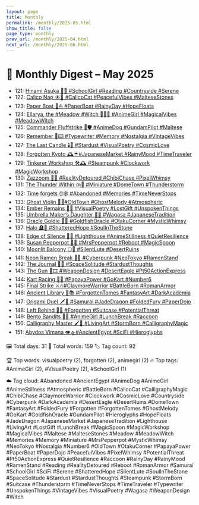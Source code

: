 ```yaml
---
layout: page
title: Monthly
permalink: /monthly/2025-05.html
show_title: false
page_type: monthly
prev_url: /monthly/2025-04.html
next_url: /monthly/2025-06.html
---
```


# 📅 Monthly Digest – May 2025

- 121: [Hinami Asuka 🌳📖 #SchoolGirl #Reading #Countryside #Serene](https://x.com/Trevorion/status/1917924822778028297)
- 122: [Calico Nap ☀️🐾 #CalicoCat  #PeacefulVibes #MalteseStones](https://x.com/Trevorion/status/1918391047996006481)
- 123: [Paper Boat 📰⛵️ #PaperBoat #RainyDay #HopeFloats](https://x.com/Trevorion/status/1918745188995915848)
- 124: [Ellarya, the #Meadow #Witch 🌄🧙‍♀️ #AnimeGirl #MagicalVibes #MeadowWitch](https://x.com/Trevorion/status/1919136739584545258)
- 125: [Commander Fluffstrike 🐾🛡️ #AnimeDog #GundamPilot #Maltese](https://x.com/Trevorion/status/1919441168699474178)
- 126: [Remember 📜⌨️ #Typewriter #Memory #Nostalgia #VintageVibes](https://x.com/Trevorion/status/1919839395097546897)
- 127: [The Last Candle 🕯️🌌 #Stardust #VisualPoetry #CosmicLove](https://x.com/Trevorion/status/1920228487253684398)
- 128: [Forgotten Kyoto 🕰️☔#JapaneseMarket #RainyMood #TimeTraveler](https://x.com/Trevorion/status/1920558226162016723)
- 129: [Tinkerer Workshop 🛠️🕰️ #Steampunk #Clockwork #MagicWorkshop](https://x.com/Trevorion/status/1920920705685753982)
- 130: [Zazzoom 🚀🍭 #RealityDetoured #ChibiChase #PixelWhimsy](https://x.com/Trevorion/status/1921296026188611814)
- 131: [The Thunder Within ⛈️🌃 #Miniature #DomeTown #Thunderstorm](https://x.com/Trevorion/status/1921645856953962634)
- 132: [Time forgets ⏰🕸️ #Abandoned #Memories #TimeNeverStops](https://x.com/Trevorion/status/1921983715904737486)
- 133: [Ghost Violin 👻🎻#OldTown #GhostMelody #Atmospheric](https://x.com/Trevorion/status/1922412452232253935)
- 134: [Ember Remains 🌿🖤 #VisualPoetry #LostGift #UnspokenThings](https://x.com/Trevorion/status/1922613369615311020)
- 135: [Umbrella Maker’s Daughter 🎨🌸 #Wagasa #JapaneseTradition](https://x.com/Trevorion/status/1923095181881962561)
- 136: [Oracle Goldie 🐠🔮 #GoldfishOracle #OtakuCorner #MysticWhimsy](https://x.com/Trevorion/status/1923460008911495293)
- 137: [Halo 🪦🔆 #ShatteredHope #SoulInTheStone](https://x.com/Trevorion/status/1923839326208577756)
- 138: [Edge of Silence 🌊💡 #Lighthouse #AnimeStillness #QuietResilience](https://x.com/Trevorion/status/1924011689294381264)
- 139: [Susan Pepperpot 🥄✨ #MrsPepperpot #Reboot #MagicSpoon](https://x.com/Trevorion/status/1924564481499082896)
- 140: [Moonlit Balcony 🌕🎼 #SilentLute #DesertRuins](https://x.com/Trevorion/status/1924871071246737872)
- 141: [Neon Ramen Break 🍜🌃 #Cyberpunk #NeoTokyo #RamenStand](https://x.com/Trevorion/status/1925221454095725041)
- 142: [The Journal 📓🌌 #SpaceSolitude #StardustThoughts](https://x.com/Trevorion/status/1925594197693784572)
- 143: [The Gun 🔫🎞️ #WeaponDesign #DesertEagle #Pt50ActionExpress](https://x.com/Trevorion/status/1925876122450862301)
- 144: [Kart Racing 🏁🍊 #PapayaPower #GoKart #Number6](https://x.com/Trevorion/status/1926336991605457054)
- 145: [Final Strike ⚔️🔥#ClaymoreWarrior #BattleBorn #RomanArmor](https://x.com/Trevorion/status/1926691772077326775)
- 146: [Ancient Library 📜📚 #ForgottenTomes #FantasyArt #DarkAcademia](https://x.com/Trevorion/status/1927034306867712153)
- 147: [Origami Duel 🗡️🐉 #Samurai #JadeDragon #FoldedFury #PaperDojo](https://x.com/Trevorion/status/1927388131499614383)
- 148: [Left Behind 🧳🚉 #Forgotten #Suitcase #PotentialThreat](https://x.com/Trevorion/status/1927845214414115261)
- 149: [Bento Bandits 🍱🦝 #AnimeGirl #LunchBreak #Raccoon](https://x.com/Trevorion/status/1928135011099631684)
- 150: [Calligraphy Master 🖌️🐯 #LivingArt #StormBorn #CalligraphyMagic](https://x.com/Trevorion/status/1928479326397251801)
- 151: [Abydos Vimana 👁️🛸#AncientEgypt #SciFi #Hieroglyphs](https://x.com/Trevorion/status/1928863983269748769)

🖼️ Total days: 31 📜 Total words: 159 🏷️ Tag count: 92

🏆 Top words: visualpoetry (2), forgotten (2), animegirl (2)
🔥 Top tags: #AnimeGirl (2), #VisualPoetry (2), #SchoolGirl (1)

☁️ Tag cloud: 
#Abandoned #AncientEgypt #AnimeDog #AnimeGirl #AnimeStillness #Atmospheric #BattleBorn #CalicoCat #CalligraphyMagic #ChibiChase #ClaymoreWarrior #Clockwork #CosmicLove #Countryside #Cyberpunk #DarkAcademia #DesertEagle #DesertRuins #DomeTown #FantasyArt #FoldedFury #Forgotten #ForgottenTomes #GhostMelody #GoKart #GoldfishOracle #GundamPilot #Hieroglyphs #HopeFloats #JadeDragon #JapaneseMarket #JapaneseTradition #Lighthouse #LivingArt #LostGift #LunchBreak #MagicSpoon #MagicWorkshop #MagicalVibes #Maltese #MalteseStones #Meadow #MeadowWitch #Memories #Memory #Miniature #MrsPepperpot #MysticWhimsy #NeoTokyo #Nostalgia #Number6 #OldTown #OtakuCorner #PapayaPower #PaperBoat #PaperDojo #PeacefulVibes #PixelWhimsy #PotentialThreat #Pt50ActionExpress #QuietResilience #Raccoon #RainyDay #RainyMood #RamenStand #Reading #RealityDetoured #Reboot #RomanArmor #Samurai #SchoolGirl #SciFi #Serene #ShatteredHope #SilentLute #SoulInTheStone #SpaceSolitude #Stardust #StardustThoughts #Steampunk #StormBorn #Suitcase #Thunderstorm #TimeNeverStops #TimeTraveler #Typewriter #UnspokenThings #VintageVibes #VisualPoetry #Wagasa #WeaponDesign #Witch

